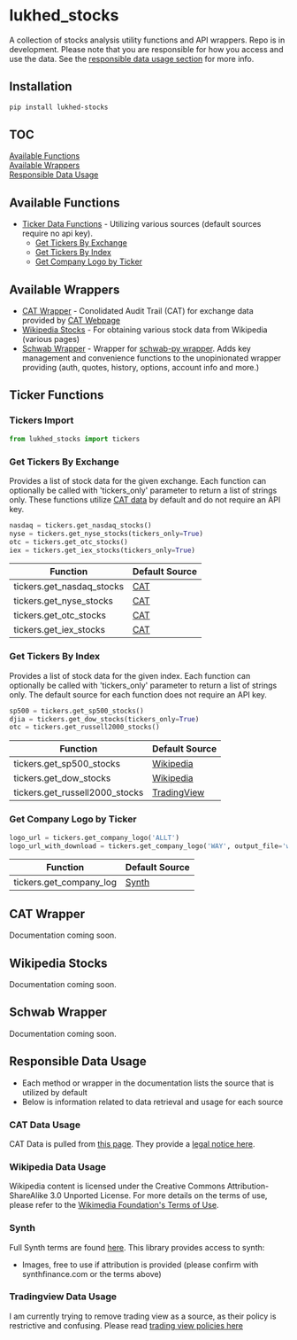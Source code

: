 # lukhed_stocks
A collection of stocks analysis utility functions and API wrappers. Repo is in development. Please note that 
you are responsible for how you access and use the data. 
See the [responsible data usage section](#responsible-data-usage) for more info.


## Installation
```bash
pip install lukhed-stocks
```


## TOC
<!-- no toc -->
[Available Functions](#available-functions)<br>
[Available Wrappers](#available-wrappers)<br>
[Responsible Data Usage](#responsible-data-usage)

## Available Functions
- [Ticker Data Functions](#ticker-functions) - Utilizing various sources (default sources require no api key).
  - [Get Tickers By Exchange](#get-tickers-by-exchange)
  - [Get Tickers By Index](#get-tickers-by-index)
  - [Get Company Logo by Ticker](#get-company-logo-by-ticker)
  
## Available Wrappers
- [CAT Wrapper](#cat-wrapper) - Conolidated Audit Trail (CAT) for exchange data provided by [CAT Webpage](https://catnmsplan.com/)
- [Wikipedia Stocks](#wikipedia-stocks) - For obtaining various stock data from Wikipedia (various pages)
- [Schwab Wrapper](#schwab-wrapper) - Wrapper for [schwab-py wrapper](https://pypi.org/project/schwab-py/). Adds key 
  management and convenience functions to the unopinionated wrapper providing (auth, quotes, history, options, 
  account info and more.)


## Ticker Functions

### Tickers Import
```python
from lukhed_stocks import tickers
```

### Get Tickers By Exchange
Provides a list of stock data for the given exchange. Each function can optionally be called with 'tickers_only' parameter to return a list of strings only. These functions utilize [CAT data](https://catnmsplan.com/) by default  and do not require an API key.

```python
nasdaq = tickers.get_nasdaq_stocks()
nyse = tickers.get_nyse_stocks(tickers_only=True)
otc = tickers.get_otc_stocks()
iex = tickers.get_iex_stocks(tickers_only=True)
```

| Function | Default Source|
|------------------------------|--------------|
| tickers.get_nasdaq_stocks    | [CAT](#cat-data-usage)|
| tickers.get_nyse_stocks      | [CAT](#cat-data-usage)|
| tickers.get_otc_stocks       | [CAT](#cat-data-usage)|
| tickers.get_iex_stocks       | [CAT](#cat-data-usage)|

### Get Tickers By Index
Provides a list of stock data for the given index. Each function can optionally be called with 'tickers_only' parameter to return a list of strings only. The default source for each function does 
not require an API key.

```python
sp500 = tickers.get_sp500_stocks()
djia = tickers.get_dow_stocks(tickers_only=True)
otc = tickers.get_russell2000_stocks()
```

| Function | Default Source|
|---------------------------------|--------------|
| tickers.get_sp500_stocks        | [Wikipedia](#cat-data-usage)|
| tickers.get_dow_stocks          | [Wikipedia](#wikipedia-data-usage)|
| tickers.get_russell2000_stocks  | [TradingView](#tradingview-data-usage)|


### Get Company Logo by Ticker
```python
logo_url = tickers.get_company_logo('ALLT')
logo_url_with_download = tickers.get_company_logo('WAY', output_file='way.png')
```

| Function | Default Source|
|------------------------------|--------------|
| tickers.get_company_log      | [Synth](#synth)|



## CAT Wrapper
Documentation coming soon.

## Wikipedia Stocks
Documentation coming soon.

## Schwab Wrapper
Documentation coming soon.


## Responsible Data Usage
- Each method or wrapper in the documentation lists the source that is utilized by default
- Below is information related to data retrieval and usage for each source

### CAT Data Usage
CAT Data is pulled from [this page](https://www.catnmsplan.com/reference-data). They provide a [legal notice here](https://www.catnmsplan.com/legal-notice).

### Wikipedia Data Usage
Wikipedia content is licensed under the Creative Commons Attribution-ShareAlike 3.0 Unported License. 
For more details on the terms of use, please refer to the 
[Wikimedia Foundation's Terms of Use](https://foundation.wikimedia.org/wiki/Policy:Terms_of_Use).

### Synth
Full Synth terms are found [here](https://synthfinance.com/terms). This library provides access to synth:
- Images, free to use if attribution is provided (please confirm with synthfinance.com or the terms above)

### Tradingview Data Usage
I am currently trying to remove trading view as a source, as their policy is restrictive and confusing. Please read [trading view policies here](https://www.tradingview.com/policies/)
